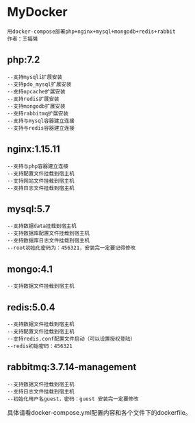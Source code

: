 # MyDocker
	用docker-compose部署php+nginx+mysql+mongodb+redis+rabbit
	作者：王福强

## php:7.2
	--支持mysqli扩展安装
	--支持pdo_mysql扩展安装
	--支持opcache扩展安装
	--支持redis扩展安装
	--支持mongodb扩展安装
	--支持rabbitmq扩展安装
	--支持与mysql容器建立连接
	--支持与redis容器建立连接
	
## nginx:1.15.11
	--支持与php容器建立连接
	--支持配置文件挂载到宿主机
	--支持网站文件挂载到宿主机
	--支持日志文件挂载到宿主机
	
## mysql:5.7
	--支持数据data挂载到宿主机
	--支持数据库配置文件挂载到宿主机
	--支持数据库日志文件挂载到宿主机
	--root初始化密码为：456321，安装完一定要记得修改
	
## mongo:4.1
	--支持数据文件挂载到宿主机
	
	
## redis:5.0.4
	--支持数据文件挂载到宿主机
	--支持配置文件挂载到宿主机
	--支持redis.conf配置文件启动（可以设置授权登陆）
	--redis初始密码：456321
	
## rabbitmq:3.7.14-management
	--支持数据文件挂载到宿主机
	--支持日志文件挂载到宿主机
	--初始化用户名guest，密码：guest 安装完一定要修改
	
具体请看docker-compose.yml配置内容和各个文件下的dockerfile。
